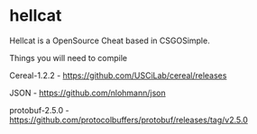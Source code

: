 # hellcat
Hellcat is a OpenSource Cheat based in CSGOSimple.

Things you will need to compile

Cereal-1.2.2 - https://github.com/USCiLab/cereal/releases


JSON - https://github.com/nlohmann/json


protobuf-2.5.0 - https://github.com/protocolbuffers/protobuf/releases/tag/v2.5.0
